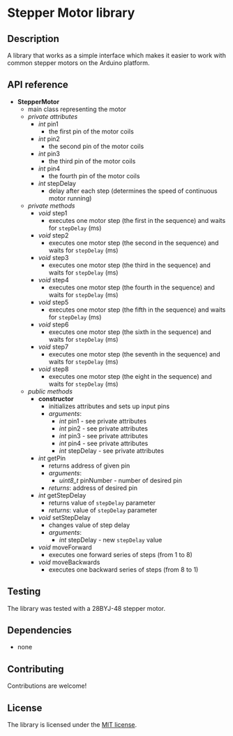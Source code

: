 # Stepper Motor library

## Description

A library that works as a simple interface which makes it easier to work with common stepper motors on the Arduino platform.

## API reference

- **StepperMotor**
  - main class representing the motor
  - *private attributes*
    - *int* pin1
      - the first pin of the motor coils
    - *int* pin2
      - the second pin of the motor coils
    - *int* pin3
      - the third pin of the motor coils
    - *int* pin4
      - the fourth pin of the motor coils
    - *int* stepDelay
      - delay after each step (determines the speed of continuous motor running)
  - *private methods*
    - *void* step1
      - executes one motor step (the first in the sequence) and waits for `stepDelay` (ms)
    - *void* step2
      - executes one motor step (the second in the sequence) and waits for `stepDelay` (ms)
    - *void* step3
      - executes one motor step (the third in the sequence) and waits for `stepDelay` (ms)
    - *void* step4
      - executes one motor step (the fourth in the sequence) and waits for `stepDelay` (ms)
    - *void* step5
      - executes one motor step (the fifth in the sequence) and waits for `stepDelay` (ms)
    - *void* step6
      - executes one motor step (the sixth in the sequence) and waits for `stepDelay` (ms)
    - *void* step7
      - executes one motor step (the seventh in the sequence) and waits for `stepDelay` (ms)
    - *void* step8
      - executes one motor step (the eight in the sequence) and waits for `stepDelay` (ms)
  - *public methods*
    - **constructor**
      - initializes attributes and sets up input pins
      - *arguments*:
        - *int* pin1 - see private attributes
        - *int* pin2 - see private attributes
        - *int* pin3 - see private attributes
        - *int* pin4 - see private attributes
        - *int* stepDelay - see private attributes
    - *int* getPin
      - returns address of given pin
      - *arguments*:
        - *uint8_t* pinNumber - number of desired pin
      - *returns*: address of desired pin
    - *int* getStepDelay
      - returns value of `stepDelay` parameter
      - *returns*: value of `stepDelay` parameter
    - *void* setStepDelay
      - changes value of step delay
      - *arguments*:
        - *int* stepDelay - new `stepDelay` value
    - *void* moveForward
      - executes one forward series of steps (from 1 to 8)
    - *void* moveBackwards
      - executes one backward series of steps (from 8 to 1)

## Testing

The library was tested with a 28BYJ-48 stepper motor.

## Dependencies

- none

## Contributing

Contributions are welcome!

## License

The library is licensed under the [MIT license](https://github.com/atlas144/stepper-motor/blob/main/LICENSE).
